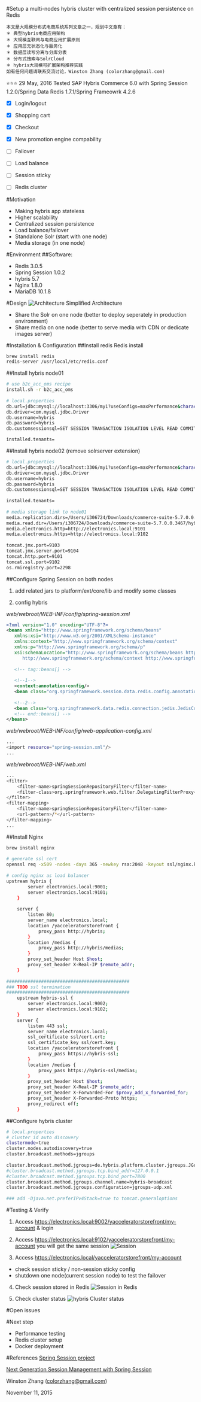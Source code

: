 #Setup a multi-nodes hybris cluster with centralized session persistence on Redis

```
本文是大规模分布式电商系统系列文章之一，规划中文章有：
＊ 典型hybris电商应用架构
＊ 大规模互联网与电商应用扩展原则
＊ 应用层无状态化与服务化
＊ 数据层读写分离与分库分表
＊ 分布式搜索与SolrCloud
＊ hybris大规模可扩展架构推荐实践
如有任何问题请联系交流讨论，Winston Zhang (colorzhang@gmail.com)
```


:star::star::star:
29 May, 2016
Tested SAP Hybris Commerce 6.0 with Spring Session 1.2.0/Spring Data Redis 1.7.1/Spring Frameowrk 4.2.6
- [x] Login/logout
- [x] Shopping cart
- [x] Checkout
- [x] New promotion engine compability
- [ ] Failover
- [ ] Load balance
- [ ] Session sticky
- [ ] Redis cluster


#Motivation
- Making hybris app stateless
- Higher scalability
- Centralized session persistence
- Load balance/failover
- Standalone Solr (start with one node)
- Media storage (in one node)

#Environment
##Software:
- Redis 3.0.5
- Spring Session 1.0.2
- hybris 5.7
- Nginx 1.8.0
- MariaDB 10.1.8

#Design
![Architecture](images/arch_design.png)
Simplified Architecture
- Share the Solr on one node (better to deploy seperately in production environment)
- Share media on one node (better to serve media with CDN or dedicate images server)

#Installation & Configuration
##Install redis
Redis install
```bash
brew install redis
redis-server /usr/local/etc/redis.conf
```

##Install hybris node01
```bash
# use b2c_acc_oms recipe
install.sh -r b2c_acc_oms
 
# local.properties
db.url=jdbc:mysql://localhost:3306/my1?useConfigs=maxPerformance&characterEncoding=utf8
db.driver=com.mysql.jdbc.Driver
db.username=hybris
db.password=hybris
db.customsessionsql=SET SESSION TRANSACTION ISOLATION LEVEL READ COMMITTED;

installed.tenants=
```

##Install hybris node02 (remove solrserver extension)
```bash
# local.properties
db.url=jdbc:mysql://localhost:3306/my1?useConfigs=maxPerformance&characterEncoding=utf8
db.driver=com.mysql.jdbc.Driver
db.username=hybris
db.password=hybris
db.customsessionsql=SET SESSION TRANSACTION ISOLATION LEVEL READ COMMITTED;
 
installed.tenants=
 
# media storage link to node01
media.replication.dirs=/Users/i306724/Downloads/commerce-suite-5.7.0.0.3467/hybris/data/media
media.read.dir=/Users/i306724/Downloads/commerce-suite-5.7.0.0.3467/hybris/data/media
media.electronics.http=http://electronics.local:9101
media.electronics.https=http://electronics.local:9102
 
tomcat.jmx.port=9103
tomcat.jmx.server.port=9104
tomcat.http.port=9101
tomcat.ssl.port=9102
os.rmiregistry.port=2298
```

##Configure Spring Session on both nodes
1) add related jars to platform/ext/core/lib and modify some classes

2) config hybris

*web/webroot/WEB-INF/config/spring-session.xml*
```xml
<?xml version="1.0" encoding="UTF-8"?>
<beans xmlns="http://www.springframework.org/schema/beans"
   xmlns:xsi="http://www.w3.org/2001/XMLSchema-instance"
   xmlns:context="http://www.springframework.org/schema/context"
   xmlns:p="http://www.springframework.org/schema/p"
   xsi:schemaLocation="http://www.springframework.org/schema/beans http://www.springframework.org/schema/beans/spring-beans.xsd
      http://www.springframework.org/schema/context http://www.springframework.org/schema/context/spring-context.xsd">
 
   <!-- tag::beans[] -->
 
   <!--1-->
   <context:annotation-config/>
   <bean class="org.springframework.session.data.redis.config.annotation.web.http.RedisHttpSessionConfiguration"/>
 
   <!--2-->
   <bean class="org.springframework.data.redis.connection.jedis.JedisConnectionFactory"/>
   <!-- end::beans[] -->
</beans>
```

*web/webroot/WEB-INF/config/web-application-config.xml*
```bash
...
<import resource="spring-session.xml"/>
...
```

*web/webroot/WEB-INF/web.xml*
```bash
...
<filter>
    <filter-name>springSessionRepositoryFilter</filter-name>
    <filter-class>org.springframework.web.filter.DelegatingFilterProxy</filter-class>
</filter>
<filter-mapping>
    <filter-name>springSessionRepositoryFilter</filter-name>
    <url-pattern>/*</url-pattern>
</filter-mapping>
...
```

##Install Nginx
```bash
brew install nginx
 
# generate ssl cert
openssl req -x509 -nodes -days 365 -newkey rsa:2048 -keyout ssl/nginx.key -out ssl/nginx.crt
 
# config nginx as load balancer
upstream hybris {
        server electronics.local:9001;
        server electronics.local:9101;
    }
     
    server {
        listen 80;
        server_name electronics.local;
        location /yacceleratorstorefront {
            proxy_pass http://hybris;
        }
        location /medias {
            proxy_pass http://hybris/medias;
        }
        proxy_set_header Host $host;
        proxy_set_header X-Real-IP $remote_addr;
    }
 
##############################################
### TODO ssl termination
##############################################
    upstream hybris-ssl {
        server electronics.local:9002;
        server electronics.local:9102;
    }
    server {
        listen 443 ssl;
        server_name electronics.local;
        ssl_certificate ssl/cert.crt;
        ssl_certificate_key ssl/cert.key;
        location /yacceleratorstorefront {
            proxy_pass https://hybris-ssl;
        }
        location /medias {
            proxy_pass https://hybris-ssl/medias;
        }
        proxy_set_header Host $host;
        proxy_set_header X-Real-IP $remote_addr;
        proxy_set_header X-Forwarded-For $proxy_add_x_forwarded_for;
        proxy_set_header X-Forwarded-Proto https;
        proxy_redirect off;
    }
```

##Configure hybris cluster
```bash
# local.properties
# cluster id auto discovery
clustermode=true
cluster.nodes.autodiscovery=true
cluster.broadcast.methods=jgroups
 
cluster.broadcast.method.jgroups=de.hybris.platform.cluster.jgroups.JGroupsBroadcastMethod
#cluster.broadcast.method.jgroups.tcp.bind_addr=127.0.0.1
#cluster.broadcast.method.jgroups.tcp.bind_port=7800
cluster.broadcast.method.jgroups.channel.name=hybris-broadcast
cluster.broadcast.method.jgroups.configuration=jgroups-udp.xml
 
### add -Djava.net.preferIPv4Stack=true to tomcat.generaloptions
```

#Testing & Verify
1) Access https://electronics.local:9002/yacceleratorstorefront/my-account & login

2) Access https://electronics.local:9102/yacceleratorstorefront/my-account you will get the same session
![Session](images/jsessionid.png)

3) Access https://electronics.local/yacceleratorstorefront/my-account
- check session sticky / non-session sticky config
- shutdown one node(current session node) to test the failover

4) Check session stored in Redis
![Session in Redis](images/redis.png)

5) Check cluster status
![hybris Cluster status](images/ycluster.png)

#Open issues

#Next step
* Performance testing
* Redis cluster setup
* Docker deployment

#References
[Spring Session project](http://projects.spring.io/spring-session/)

[Next Generation Session Management with Spring Session](http://www.infoq.com/articles/Next-Generation-Session-Management-with-Spring-Session)

Winston Zhang (colorzhang@gmail.com)

November 11, 2015
